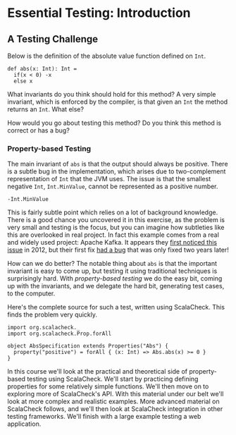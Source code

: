 # Essential Testing: Introduction

## A Testing Challenge

Below is the definition of the absolute value function defined on `Int`. 

```tut:silent:book
def abs(x: Int): Int =
  if(x < 0) -x
  else x
```

What invariants do you think should hold for this method? A very simple invariant, which is enforced by the compiler, is that given an `Int` the method returns an `Int`. What else?

How would you go about testing this method? Do you think this method is correct or has a bug?

### Property-based Testing

The main invariant of `abs` is that the output should always be positive. There is a subtle bug in the implementation, which arises due to two-complement representation of `Int` that the JVM uses. The issue is that the smallest negative `Int`, `Int.MinValue`, cannot be represented as a positive number.

```tut:book:
-Int.MinValue
```

This is fairly subtle point which relies on a lot of background knowledge. There is a good chance you uncovered it in this exercise, as the problem is very small and testing is the focus, but you can imagine how subtleties like this are overlooked in real project. In fact this example comes from a real and widely used project: Apache Kafka. It appears they [first noticed this issue][abs-introduced] in 2012, but their first fix [had a bug][kafka-1469] that was only fixed two years later! 

[abs-introduced]: https://github.com/apache/kafka/commit/d1a22b2e3b59c2cf00adabd75d29ddd53938bacb
[kafka-1469]: https://issues.apache.org/jira/browse/KAFKA-1469

How can we do better? The notable thing about `abs` is that the important invariant is easy to come up, but testing it using traditional techniques is surprisingly hard. With *property-based testing* we do the easy bit, coming up with the invariants, and we delegate the hard bit, generating test cases, to the computer.

Here's the complete source for such a test, written using ScalaCheck. This finds the problem very quickly.

```tut:silent:book
import org.scalacheck._
import org.scalacheck.Prop.forAll

object AbsSpecification extends Properties("Abs") {
  property("positive") = forAll { (x: Int) => Abs.abs(x) >= 0 }
}
```

In this course we'll look at the practical and theoretical side of property-based testing using ScalaCheck. We'll start by practicing defining properties for some relatively simple functions. We'll then move on to exploring more of ScalaCheck's API. With this material under our belt we'll look at more complex and realistic examples. More advanced material on ScalaCheck follows, and we'll then look at ScalaCheck integration in other testing frameworks. We'll finish with a large example testing a web application.
